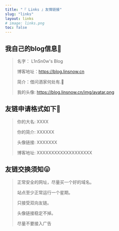 ```yaml
---
title: "『 Links 』友情链接"
slug: "links"
layout: links
# image: links.png
toc: false
---
```


## **我自己的blog信息🤡**

> 名字： L1nSn0w's Blog
>
> 博客地址：https://blog.linsnow.cn
>
> 简介：借问酒家何处有.🎈
>
> 我的头像: https://blog.linsnow.cn/img/avatar.png

## **友链申请格式如下🥳**

> 你的大名: XXXX
>
> 你的简介: XXXXXX
>
> 头像链接: XXXXXXX
>
> 博客地址: XXXXXXXXXXXXXXXXXXX

## 友链交换须知😛

> 正常安全的网址，尽量买一个好的域名。
>
> 站点至少正常运行一个星期。
>
> 只接受双向友链。
>
> 头像链接稳定不掉。
>
> 尽量不要接入广告
